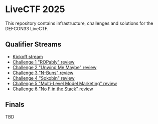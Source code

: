 # LiveCTF 2025

This repository contains infrastructure, challenges and solutions for the DEFCON33 LiveCTF.

## Qualifier Streams

- [Kickoff stream](https://www.youtube.com/watch?v=q_fHku6srsg)
- [Challenge 1 "ROPably" review](https://www.youtube.com/watch?v=1AwzEMPeIoU)
- [Challenge 2 "Unwind Me Maybe" review](https://www.youtube.com/watch?v=XUHiCz3Flbw)
- [Challenge 3 "N-Buns" review](https://www.youtube.com/watch?v=jkhHnniUsN4)
- [Challenge 4 "Sokobin" review](https://www.youtube.com/watch?v=L7G1pL1agkU)
- [Challenge 5 "Multi-Level Model Marketing" review](https://www.youtube.com/watch?v=M0akm0QgkUU)
- [Challenge 6 "No F in the Stack" review](https://www.youtube.com/watch?v=5Pr7JL89ZV4)

## Finals

TBD

